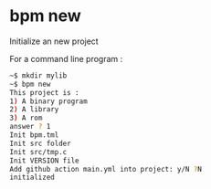 # bpm new

Initialize an new project

For a command line program :

```bash
~$ mkdir mylib
~$ bpm new
This project is :
1) A binary program
2) A library
3) A rom
answer ? 1
Init bpm.tml
Init src folder
Init src/tmp.c
Init VERSION file
Add github action main.yml into project: y/N ?N
initialized
```

